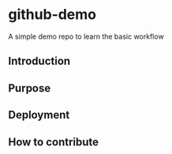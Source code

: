 # github-demo
A simple demo repo to learn the basic workflow

## Introduction

## Purpose

## Deployment

## How to contribute

